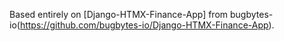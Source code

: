 Based entirely on [Django-HTMX-Finance-App] from bugbytes-io(https://github.com/bugbytes-io/Django-HTMX-Finance-App).